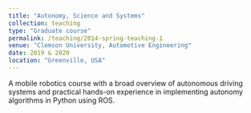 ```yaml
---
title: "Autonomy, Science and Systems"
collection: teaching
type: "Graduate course"
permalink: /teaching/2014-spring-teaching-1
venue: "Clemson University, Automotive Engineering"
date: 2019 & 2020
location: "Greenville, USA"
---
```


A mobile robotics course with a broad overview of autonomous driving systems and practical hands-on experience in implementing autonomy algorithms in Python using ROS. 

